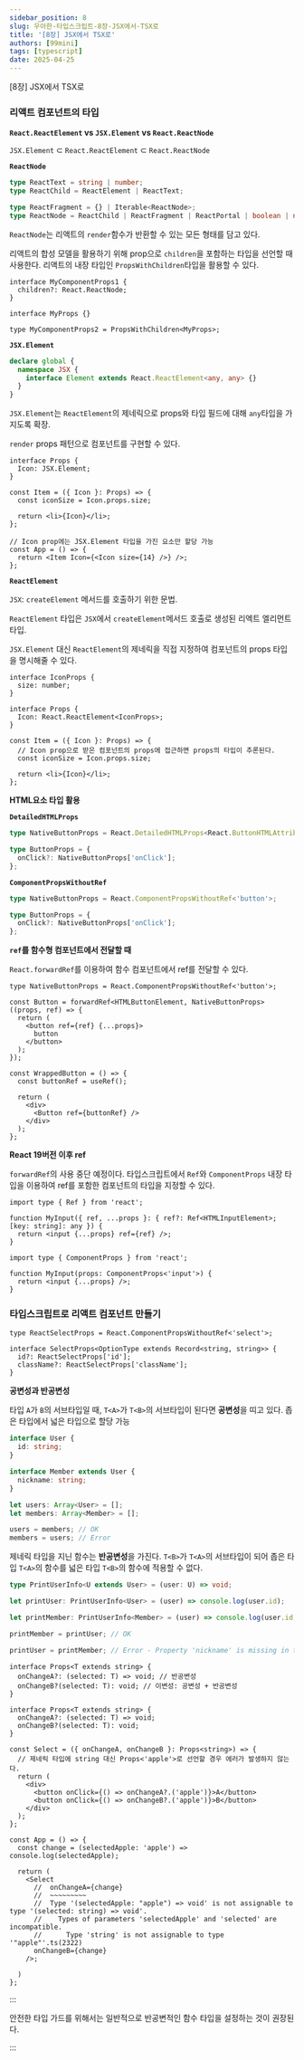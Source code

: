 ```yaml
---
sidebar_position: 8
slug: 우아한-타입스크립트-8장-JSX에서-TSX로
title: '[8장] JSX에서 TSX로'
authors: [99mini]
tags: [typescript]
date: 2025-04-25
---
```


[8장] JSX에서 TSX로

<!-- truncate -->

### 리액트 컴포넌트의 타입

**`React.ReactElement` vs `JSX.Element` vs `React.ReactNode`**

`JSX.Element` ⊂ `React.ReactElement` ⊂ `React.ReactNode`

**`ReactNode`**

```typescript
type ReactText = string | number;
type ReactChild = ReactElement | ReactText;
```

```typescript
type ReactFragment = {} | Iterable<ReactNode>;
type ReactNode = ReactChild | ReactFragment | ReactPortal | boolean | null | undefined;
```

`ReactNode`는 리액트의 `render`함수가 반환할 수 있는 모든 형태를 담고 있다.

리액트의 합성 모델을 활용하기 위해 prop으로 `children`을 포함하는 타입을 선언할 때 사용한다.
리액트의 내장 타입인 `PropsWithChildren`타입을 활용할 수 있다.

```tsx
interface MyComponentProps1 {
  children?: React.ReactNode;
}

interface MyProps {}

type MyComponentProps2 = PropsWithChildren<MyProps>;
```

**`JSX.Element`**

```typescript
declare global {
  namespace JSX {
    interface Element extends React.ReactElement<any, any> {}
  }
}
```

`JSX.Element`는 `ReactElement`의 제네릭으로 props와 타입 필드에 대해 `any`타입을 가지도록 확장.

`render` props 패턴으로 컴포넌트를 구현할 수 있다.

```tsx
interface Props {
  Icon: JSX.Element;
}

const Item = ({ Icon }: Props) => {
  const iconSize = Icon.props.size;

  return <li>{Icon}</li>;
};

// Icon prop에는 JSX.Element 타입을 가진 요소만 할당 가능
const App = () => {
  return <Item Icon={<Icon size={14} />} />;
};
```

**`ReactElement`**

`JSX`: `createElement` 메서드를 호출하기 위한 문법.

`ReactElement` 타입은 `JSX`에서 `createElement`메서드 호출로 생성된 리엑트 엘리먼트 타입.

`JSX.Element` 대신 `ReactElement`의 제네릭을 직접 지정하여 컴포넌트의 props 타입을 명시해줄 수 있다.

```tsx
interface IconProps {
  size: number;
}

interface Props {
  Icon: React.ReactElement<IconProps>;
}

const Item = ({ Icon }: Props) => {
  // Icon prop으로 받은 컴포넌트의 props에 접근하면 props의 타입이 추론된다.
  const iconSize = Icon.props.size;

  return <li>{Icon}</li>;
};
```

**HTML요소 타입 활용**

**`DetailedHTMLProps`**

```typescript
type NativeButtonProps = React.DetailedHTMLProps<React.ButtonHTMLAttributes<HTMLButtonElement>, HTMLButtonElement>;

type ButtonProps = {
  onClick?: NativeButtonProps['onClick'];
};
```

**`ComponentPropsWithoutRef`**

```typescript
type NativeButtonProps = React.ComponentPropsWithoutRef<'button'>;

type ButtonProps = {
  onClick?: NativeButtonProps['onClick'];
};
```

**`ref`를 함수형 컴포넌트에서 전달할 때**

`React.forwardRef`를 이용하여 함수 컴포넌트에서 ref를 전달할 수 있다.

```tsx
type NativeButtonProps = React.ComponentPropsWithoutRef<'button'>;

const Button = forwardRef<HTMLButtonElement, NativeButtonProps>((props, ref) => {
  return (
    <button ref={ref} {...props}>
      button
    </button>
  );
});

const WrappedButton = () => {
  const buttonRef = useRef();

  return (
    <div>
      <Button ref={buttonRef} />
    </div>
  );
};
```

**React 19버전 이후 ref**

`forwardRef`의 사용 중단 예정이다. 타입스크립트에서 `Ref`와 `ComponentProps` 내장 타입을 이용하여 ref를 포함한 컴포넌트의 타입을 지정할 수 있다.

```tsx
import type { Ref } from 'react';

function MyInput({ ref, ...props }: { ref?: Ref<HTMLInputElement>; [key: string]: any }) {
  return <input {...props} ref={ref} />;
}
```

```tsx
import type { ComponentProps } from 'react';

function MyInput(props: ComponentProps<'input'>) {
  return <input {...props} />;
}
```

### 타입스크립트로 리액트 컴포넌트 만들기

```tsx
type ReactSelectProps = React.ComponentPropsWithoutRef<'select'>;

interface SelectProps<OptionType extends Record<string, string>> {
  id?: ReactSelectProps['id'];
  className?: ReactSelectProps['className'];
}
```

**공변성과 반공변성**

타입 `A`가 `B`의 서브타입일 때, `T<A>`가 `T<B>`의 서브타입이 된다면 **공변성**을 띠고 있다. 좁은 타입에서 넓은 타입으로 할당 가능

```typescript
interface User {
  id: string;
}

interface Member extends User {
  nickname: string;
}

let users: Array<User> = [];
let members: Array<Member> = [];

users = members; // OK
members = users; // Error
```

제네릭 타입을 지닌 함수는 **반공변성**을 가진다.
`T<B>`가 `T<A>`의 서브타입이 되어 좁은 타입 `T<A>`의 함수를 넓은 타입 `T<B>`의 함수에 적용할 수 없다.

```typescript
type PrintUserInfo<U extends User> = (user: U) => void;

let printUser: PrintUserInfo<User> = (user) => console.log(user.id);

let printMember: PrintUserInfo<Member> = (user) => console.log(user.id, user.nickname);

printMember = printUser; // OK

printUser = printMember; // Error - Property 'nickname' is missing in type 'User' but required in type 'Memeber'
```

```tsx
interface Props<T extends string> {
  onChangeA?: (selected: T) => void; // 반공변성
  onChangeB?(selected: T): void; // 이변성: 공변성 + 반공변성
}
```

```tsx
interface Props<T extends string> {
  onChangeA?: (selected: T) => void;
  onChangeB?(selected: T): void;
}

const Select = ({ onChangeA, onChangeB }: Props<string>) => {
  // 제네릭 타입에 string 대신 Props<'apple'>로 선언할 경우 에러가 발생하지 않는다.
  return (
    <div>
      <button onClick={() => onChangeA?.('apple')}>A</button>
      <button onClick={() => onChangeB?.('apple')}>B</button>
    </div>
  );
};

const App = () => {
  const change = (selectedApple: 'apple') => console.log(selectedApple);

  return (
    <Select
      //  onChangeA={change}
      //  ~~~~~~~~~
      //  Type '(selectedApple: "apple") => void' is not assignable to type '(selected: string) => void'.
      //    Types of parameters 'selectedApple' and 'selected' are incompatible.
      //      Type 'string' is not assignable to type '"apple"'.ts(2322)
      onChangeB={change}
    />;

  )
};
```

:::

안전한 타입 가드를 위해서는 일반적으로 반공변적인 함수 타입을 설정하는 것이 권장된다.

:::
